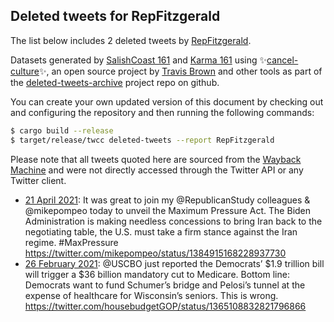 ## Deleted tweets for RepFitzgerald

The list below includes 2 deleted tweets by
[RepFitzgerald](https://twitter.com/RepFitzgerald).



Datasets generated by [SalishCoast 161](https://twitter.com/SalishCoastA) and [Karma 161](https://twitter.com/KarmaOneSixOne)
using ✨[cancel-culture](https://github.com/travisbrown/cancel-culture)✨, an open source project by [Travis Brown](https://twitter.com/travisbrown) 
and other tools as part of the [deleted-tweets-archive](https://github.com/salcoast/deleted-tweets-archive/) project repo on github.

You can create your own updated version of this document by checking out and configuring the
repository and then running the following commands:

```bash
$ cargo build --release
$ target/release/twcc deleted-tweets --report RepFitzgerald
```

Please note that all tweets quoted here are sourced from the
[Wayback Machine](https://web.archive.org) and were not directly accessed through the Twitter API or
any Twitter client.

* [21 April 2021](https://web.archive.org/web/20210421182232/https://twitter.com/RepFitzgerald/status/1384935570628034563): It was great to join my  @RepublicanStudy  colleagues &  @mikepompeo  today to unveil the Maximum Pressure Act. The Biden Administration is making needless concessions to bring Iran back to the negotiating table, the U.S. must take a firm stance against the Iran regime.  #MaxPressure  https://twitter.com/mikepompeo/status/1384915168228937730
* [26 February 2021](https://web.archive.org/web/20210226145519/https://twitter.com/RepFitzgerald/status/1365314424752504838): @USCBO  just reported the Democrats’ $1.9 trillion bill will trigger a $36 billion mandatory cut to Medicare. Bottom line: Democrats want to fund Schumer’s bridge and Pelosi’s tunnel at the expense of healthcare for Wisconsin’s seniors.   This is wrong. https://twitter.com/housebudgetGOP/status/1365108832821796866
